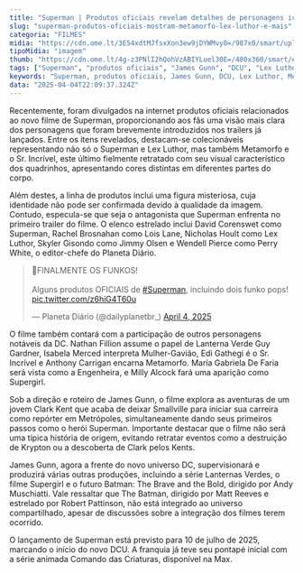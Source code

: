 ```yaml
---
title: "Superman | Produtos oficiais revelam detalhes de personagens icônicos"
slug: "superman-produtos-oficiais-mostram-metamorfo-lex-luthor-e-mais"
categoria: "FILMES"
midia: "https://cdn.ome.lt/3E54xdtMJfsxXon3ew9jDYWMvy8=/987x0/smart/uploads/conteudo/fotos/Design_sem_nome_-_2025-04-04T183615.622.png"
tipoMidia: "imagem"
thumb: "https://cdn.ome.lt/4g-z3PNlI2hQohVzABIYLuel30E=/480x360/smart/extras/conteudos/Design_sem_nome_-_2025-04-04T183615.622.png"
tags: ["Superman", "produtos oficiais", "James Gunn", "DCU", "Lex Luthor", "Metamorfo", "Sr. Incrível", "personagens DC"]
keywords: "Superman, produtos oficiais, James Gunn, DCU, Lex Luthor, Metamorfo, Sr. Incrível, personagens DC"
data: "2025-04-04T22:09:37.324Z"
---
```


Recentemente, foram divulgados na internet produtos oficiais relacionados ao novo filme de Superman, proporcionando aos fãs uma visão mais clara dos personagens que foram brevemente introduzidos nos trailers já lançados. Entre os itens revelados, destacam-se colecionáveis representando não só o Superman e Lex Luthor, mas também Metamorfo e o Sr. Incrível, este último fielmente retratado com seu visual característico dos quadrinhos, apresentando cores distintas em diferentes partes do corpo.

Além destes, a linha de produtos inclui uma figura misteriosa, cuja identidade não pode ser confirmada devido à qualidade da imagem. Contudo, especula-se que seja o antagonista que Superman enfrenta no primeiro trailer do filme. O elenco estrelado inclui David Corenswet como Superman, Rachel Brosnahan como Lois Lane, Nicholas Hoult como Lex Luthor, Skyler Gisondo como Jimmy Olsen e Wendell Pierce como Perry White, o editor-chefe do Planeta Diário.

<blockquote class="twitter-tweet"><p lang="pt" dir="ltr">🚨FINALMENTE OS FUNKOS!<br><br>Alguns produtos OFICIAIS de <a href="https://twitter.com/hashtag/Superman?src=hash&amp;ref_src=twsrc%5Etfw">#Superman</a>, incluindo dois funko pops! <a href="https://t.co/z6hiG4T60u">pic.twitter.com/z6hiG4T60u</a></p>&mdash; Planeta Diário (@dailyplanetbr_) <a href="https://twitter.com/dailyplanetbr_/status/1908194713984790619?ref_src=twsrc%5Etfw">April 4, 2025</a></blockquote>

O filme também contará com a participação de outros personagens notáveis da DC. Nathan Fillion assume o papel de Lanterna Verde Guy Gardner, Isabela Merced interpreta Mulher-Gavião, Edi Gathegi é o Sr. Incrível e Anthony Carrigan encarna Metamorfo. María Gabriela De Faria será vista como a Engenheira, e Milly Alcock fará uma aparição como Supergirl.

Sob a direção e roteiro de James Gunn, o filme explora as aventuras de um jovem Clark Kent que acaba de deixar Smallville para iniciar sua carreira como repórter em Metrópoles, simultaneamente dando seus primeiros passos como o herói Superman. Importante destacar que o filme não será uma típica história de origem, evitando retratar eventos como a destruição de Krypton ou a descoberta de Clark pelos Kents.

James Gunn, agora a frente do novo universo DC, supervisionará e produzirá várias outras produções, incluindo a série Lanternas Verdes, o filme Supergirl e o futuro Batman: The Brave and the Bold, dirigido por Andy Muschiatti. Vale ressaltar que The Batman, dirigido por Matt Reeves e estrelado por Robert Pattinson, não está integrado ao universo compartilhado, apesar de discussões sobre a integração dos filmes terem ocorrido.

O lançamento de Superman está previsto para 10 de julho de 2025, marcando o início do novo DCU. A franquia já teve seu pontapé inicial com a série animada Comando das Criaturas, disponível na Max.